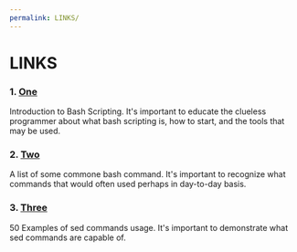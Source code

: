 ```yaml
---
permalink: LINKS/
---
```




# LINKS

### 1. [One](https://www.google.com/amp/s/www.freecodecamp.org/news/shell-scripting-crash-course-how-to-write-bash-scripts-in-linux/amp/ )<br>
Introduction to Bash Scripting.
It's important to educate the clueless programmer about what bash scripting is, how to start, and the tools that may be used.

### 2. [Two](https://www.educative.io/blog/bash-shell-command-cheat-sheet)<br>
A list of some commone bash command.
It's important to recognize what commands that would often used perhaps in day-to-day basis.

### 3. [Three](https://linuxhint.com/50_sed_command_examples/#s6)<br>
50 Examples of sed commands usage.
It's important to demonstrate what sed commands are capable of.


